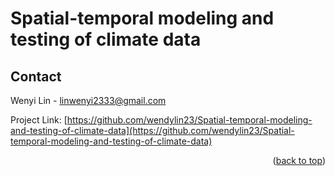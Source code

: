 # Spatial-temporal modeling and testing of climate data

<!-- CONTACT -->
## Contact

Wenyi Lin - linwenyi2333@gmail.com

Project Link: [https://github.com/wendylin23/Spatial-temporal-modeling-and-testing-of-climate-data](https://github.com/wendylin23/Spatial-temporal-modeling-and-testing-of-climate-data)

<p align="right">(<a href="#top">back to top</a>)</p>
